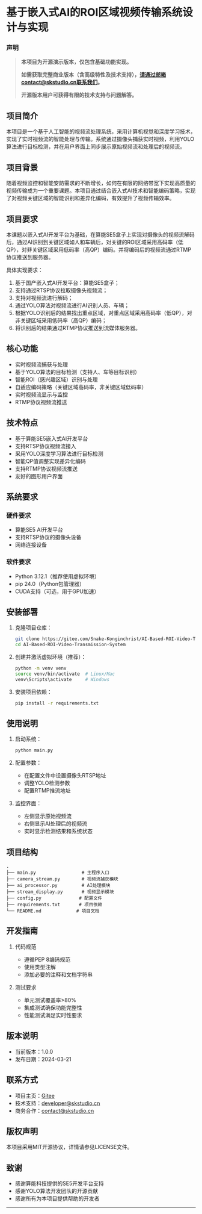 # 基于嵌入式AI的ROI区域视频传输系统设计与实现

### 声明
> **本项目为开源演示版本，仅包含基础功能实现。**
> 
> **如需获取完整商业版本（含高级特性及技术支持），请通过邮箱contact@skstudio.cn联系我们。**
> 
> **开源版本用户可获得有限的技术支持与问题解答。**

## 项目简介
本项目是一个基于人工智能的视频流处理系统，采用计算机视觉和深度学习技术，实现了实时视频流的智能处理与传输。系统通过摄像头捕获实时视频，利用YOLO算法进行目标检测，并在用户界面上同步展示原始视频流和处理后的视频流。

## 项目背景
随着视频监控和智能安防需求的不断增长，如何在有限的网络带宽下实现高质量的视频传输成为一个重要课题。本项目通过结合嵌入式AI技术和智能编码策略，实现了对视频关键区域的智能识别和差异化编码，有效提升了视频传输效率。

## 项目要求
本课题以嵌入式AI开发平台为基础，在算能SE5盒子上实现对摄像头的视频流解码后，通过AI识别到关键区域如人和车辆后，对关键的ROI区域采用高码率（低QP），对非关键区域采用低码率（高QP）编码。并将编码后的视频流通过RTMP协议推送到服务器。

具体实现要求：
1. 基于国产嵌入式AI开发平台：算能SE5盒子；
2. 支持通过RTSP协议拉取摄像头视频流；
3. 支持对视频流进行解码；
4. 通过YOLO算法对视频流进行AI识别人员、车辆；
5. 根据YOLO识别后的结果找出重点区域，对重点区域采用高码率（低QP），对非关键区域采用低码率（高QP）编码；
6. 将识别后的结果通过RTMP协议推送到流媒体服务器。

## 核心功能
- 实时视频流捕获与处理
- 基于YOLO算法的目标检测（支持人、车等目标识别）
- 智能ROI（感兴趣区域）识别与处理
- 自适应编码策略（关键区域高码率，非关键区域低码率）
- 实时视频流显示与监控
- RTMP协议视频流推送

## 技术特点
- 基于算能SE5嵌入式AI开发平台
- 支持RTSP协议视频流接入
- 采用YOLO深度学习算法进行目标检测
- 智能QP值调整实现差异化编码
- 支持RTMP协议视频流推送
- 友好的图形用户界面

## 系统要求
### 硬件要求
- 算能SE5 AI开发平台
- 支持RTSP协议的摄像头设备
- 网络连接设备

### 软件要求
- Python 3.12.1（推荐使用虚拟环境）
- pip 24.0（Python包管理器）
- CUDA支持（可选，用于GPU加速）

## 安装部署
1. 克隆项目仓库：
   ```bash
   git clone https://gitee.com/Snake-Konginchrist/AI-Based-ROI-Video-Transmission-System.git
   cd AI-Based-ROI-Video-Transmission-System
   ```

2. 创建并激活虚拟环境（推荐）：
   ```bash
   python -m venv venv
   source venv/bin/activate  # Linux/Mac
   venv\Scripts\activate     # Windows
   ```

3. 安装项目依赖：
   ```bash
   pip install -r requirements.txt
   ```

## 使用说明
1. 启动系统：
   ```bash
   python main.py
   ```

2. 配置参数：
   - 在配置文件中设置摄像头RTSP地址
   - 调整YOLO检测参数
   - 配置RTMP推流地址

3. 监控界面：
   - 左侧显示原始视频流
   - 右侧显示AI处理后的视频流
   - 实时显示检测结果和系统状态

## 项目结构
```
.
├── main.py                 # 主程序入口
├── camera_stream.py        # 视频流捕获模块
├── ai_processor.py         # AI处理模块
├── stream_display.py       # 视频显示模块
├── config.py              # 配置文件
├── requirements.txt       # 项目依赖
└── README.md             # 项目文档
```

## 开发指南
1. 代码规范
   - 遵循PEP 8编码规范
   - 使用类型注解
   - 添加必要的注释和文档字符串

2. 测试要求
   - 单元测试覆盖率>80%
   - 集成测试确保功能完整性
   - 性能测试满足实时性要求

## 版本说明
- 当前版本：1.0.0
- 发布日期：2024-03-21

## 联系方式
- 项目主页：[Gitee](https://gitee.com/Snake-Konginchrist/AI-Based-ROI-Video-Transmission-System)
- 技术支持：developer@skstudio.cn
- 商务合作：contact@skstudio.cn

## 版权声明
本项目采用MIT开源协议，详情请参见LICENSE文件。

## 致谢
- 感谢算能科技提供的SE5开发平台支持
- 感谢YOLO算法开发团队的开源贡献
- 感谢所有为本项目提供帮助的开发者

---